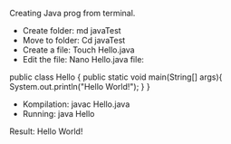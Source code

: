 Creating Java prog from terminal. 

* Create folder: md javaTest 
* Move to folder: Cd javaTest
* Create a file: Touch Hello.java
* Edit the file: Nano Hello.java file:

public class Hello {
        public static void  main(String[] args){
                System.out.println("Hello World!");
        }
}

* Kompilation: javac Hello.java
* Running: java Hello

Result: Hello World!
